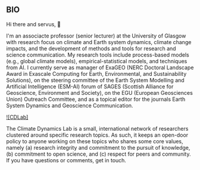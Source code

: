 ## BIO

Hi there and servus, 👋

I'm an associacte professor (senior lecturer) at the University of Glasgow with research focus on climate and Earth system dynamics, climate change impacts, and the development of methods and tools for research and science communication. My research tools include process-based models (e.g., global climate models), empirical-statistical models, and techniques from AI. I currently serve as manager of ExaGEO (NERC Doctoral Landscape Award in Exascale Computing for Earth, Environmental, and Sustainability Solutions), on the steering committee of the Earth System Modelling and Artificial Intelligence (ESM-AI) forum of SAGES (Scottish Alliance for Geoscience, Environment and Society), on the EGU (European Geosciences Union) Outreach Committee, and as a topical editor for the journals Earth System Dynamics and Geoscience Communication.

[![CDLab]](https://mutz.science/_static/CD_dark.png)

The Climate Dynamics Lab is a small, international network of researchers clustered around specific research topics. As such, it keeps an open-door policy to anyone working on these topics who shares some core values, namely (a) research integrity and commitment to the pursuit of knowledge, (b) commitment to open science, and (c) respect for peers and community. If you have questions or comments, get in touch.



<!--
**sebastian-mutz/sebastian-mutz** is a ✨ _special_ ✨ repository because its `README.md` (this file) appears on your GitHub profile.

Here are some ideas to get you started:

- 🔭 I’m currently working on ...
- 🌱 I’m currently learning ...
- 👯 I’m looking to collaborate on ...
- 🤔 I’m looking for help with ...
- 💬 Ask me about ...
- 📫 How to reach me: ...
- 😄 Pronouns: ...
- ⚡ Fun fact: ...
-->
